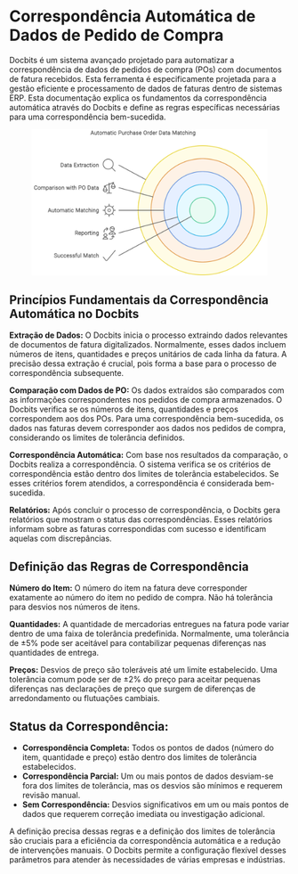 # Correspondência Automática de Dados de Pedido de Compra

Docbits é um sistema avançado projetado para automatizar a correspondência de dados de pedidos de compra (POs) com documentos de fatura recebidos. Esta ferramenta é especificamente projetada para a gestão eficiente e processamento de dados de faturas dentro de sistemas ERP. Esta documentação explica os fundamentos da correspondência automática através do Docbits e define as regras específicas necessárias para uma correspondência bem-sucedida.

<figure><img src="../../../.gitbook/assets/Automatic Purchase Order Data Matching.svg" alt=""><figcaption></figcaption></figure>

## **Princípios Fundamentais da Correspondência Automática no Docbits**

**Extração de Dados:** O Docbits inicia o processo extraindo dados relevantes de documentos de fatura digitalizados. Normalmente, esses dados incluem números de itens, quantidades e preços unitários de cada linha da fatura. A precisão dessa extração é crucial, pois forma a base para o processo de correspondência subsequente.

**Comparação com Dados de PO:** Os dados extraídos são comparados com as informações correspondentes nos pedidos de compra armazenados. O Docbits verifica se os números de itens, quantidades e preços correspondem aos dos POs. Para uma correspondência bem-sucedida, os dados nas faturas devem corresponder aos dados nos pedidos de compra, considerando os limites de tolerância definidos.

**Correspondência Automática:** Com base nos resultados da comparação, o Docbits realiza a correspondência. O sistema verifica se os critérios de correspondência estão dentro dos limites de tolerância estabelecidos. Se esses critérios forem atendidos, a correspondência é considerada bem-sucedida.

**Relatórios:** Após concluir o processo de correspondência, o Docbits gera relatórios que mostram o status das correspondências. Esses relatórios informam sobre as faturas correspondidas com sucesso e identificam aquelas com discrepâncias.

## **Definição das Regras de Correspondência**

**Número do Item:** O número do item na fatura deve corresponder exatamente ao número do item no pedido de compra. Não há tolerância para desvios nos números de itens.

**Quantidades:** A quantidade de mercadorias entregues na fatura pode variar dentro de uma faixa de tolerância predefinida. Normalmente, uma tolerância de ±5% pode ser aceitável para contabilizar pequenas diferenças nas quantidades de entrega.

**Preços:** Desvios de preço são toleráveis até um limite estabelecido. Uma tolerância comum pode ser de ±2% do preço para aceitar pequenas diferenças nas declarações de preço que surgem de diferenças de arredondamento ou flutuações cambiais.

## **Status da Correspondência:**

* **Correspondência Completa:** Todos os pontos de dados (número do item, quantidade e preço) estão dentro dos limites de tolerância estabelecidos.
* **Correspondência Parcial:** Um ou mais pontos de dados desviam-se fora dos limites de tolerância, mas os desvios são mínimos e requerem revisão manual.
* **Sem Correspondência:** Desvios significativos em um ou mais pontos de dados que requerem correção imediata ou investigação adicional.

A definição precisa dessas regras e a definição dos limites de tolerância são cruciais para a eficiência da correspondência automática e a redução de intervenções manuais. O Docbits permite a configuração flexível desses parâmetros para atender às necessidades de várias empresas e indústrias.
